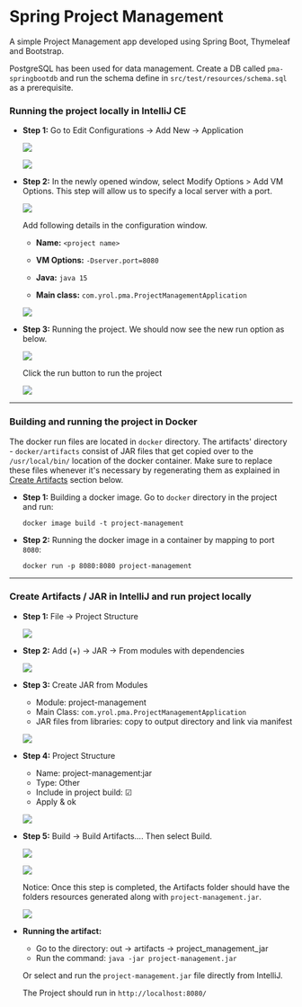 # Spring Project Management
A simple Project Management app developed using Spring Boot, Thymeleaf and Bootstrap. 

PostgreSQL has been used for data management. Create a DB called `pma-springbootdb` and run the schema define in `src/test/resources/schema.sql` as a prerequisite.

### Running the project locally in IntelliJ CE
+ **Step 1:** Go to Edit Configurations &rarr; Add New &rarr; Application
  <p><img src="https://i.imgur.com/WDPIdls.png"></img></p>
  <p><img src="https://i.imgur.com/0wZl0ON.png"></p>
  
+ **Step 2:** In the newly opened window, select Modify Options > Add VM Options. This step will allow us to specify a local server with a port.
  <p><img src="https://i.imgur.com/0KVgpg2.png"></p>
  
  Add following details in the configuration window.

  - **Name:** `<project name>`

  - **VM Options:** `-Dserver.port=8080`

  - **Java:** `java 15`

  - **Main class:** `com.yrol.pma.ProjectManagementApplication`
  
  <p><img src="https://i.imgur.com/UErxhVN.png"></p>

+ **Step 3:** Running the project. We should now see the new run option as below.
  <p><img src="https://i.imgur.com/aHd60US.png"></p>
  
  Click the run button to run the project
  <p><img src="https://i.imgur.com/e0C2POL.png"></p>

---
### Building and running the project in Docker
The docker run files are located in `docker` directory. The artifacts' directory - `docker/artifacts` 
consist of JAR files that get copied over to the `/usr/local/bin/` location of the docker container. Make sure to 
replace these files whenever it's necessary by regenerating them as explained in [Create Artifacts](#-create-artifacts-/-jar-in-intelliJ-and-run-project-locally) section below.

+ **Step 1:** Building a docker image. Go to `docker` directory in the project and run:
  ```
  docker image build -t project-management
  ```

+ **Step 2:** Running the docker image in a container by mapping to port `8080`:
  ```
  docker run -p 8080:8080 project-management 
  ```  

---


### Create Artifacts / JAR in IntelliJ and run project locally

+ **Step 1:** File &rarr; Project Structure
  <p><img src="https://i.imgur.com/rTo35dE.png"></img></p>

+ **Step 2:** Add (+) &rarr; JAR &rarr; From modules with dependencies
  <p><img src="https://i.imgur.com/auX21p8.png"></img></p>

+ **Step 3:** Create JAR from Modules
  - Module: project-management
  - Main Class: `com.yrol.pma.ProjectManagementApplication`
  - JAR files from libraries: copy to output directory and link via manifest
  <p><img src="https://i.imgur.com/H8zsmZw.png"></img></p>
 
+ **Step 4:** Project Structure
  - Name: project-management:jar
  - Type: Other
  - Include in project build: &#9745;
  - Apply & ok
  <p><img src="https://i.imgur.com/X8Lp26W.png"></img></p>
  
 + **Step 5:** Build &rarr; Build Artifacts.... Then select Build.
    <p><img src="https://i.imgur.com/mwwzG02.png"></img></p>
    <p><img src="https://i.imgur.com/oDGVJv3.png"></img></p>
    
    Notice: Once this step is completed, the Artifacts folder should have the folders resources generated along with `project-management.jar`.
    <p><img src="https://i.imgur.com/vGB2d1P.png"></img></p>
    
 + **Running the artifact:**
    - Go to the directory: out &rarr; artifacts &rarr; project_management_jar
    - Run the command: `java -jar project-management.jar`

    Or select and run the `project-management.jar` file directly from IntelliJ.
    
    The Project should run in `http://localhost:8080/`
    
 
   
